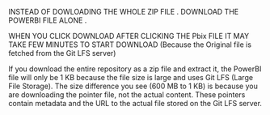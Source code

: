 INSTEAD OF DOWLOADING THE WHOLE ZIP FILE . DOWNLOAD THE POWERBI FILE ALONE .

WHEN YOU CLICK DOWNLOAD AFTER CLICKING THE Pbix FILE IT MAY TAKE FEW MINUTES TO START DOWNLOAD (Because the Original file is fetched from the Git LFS server)

If you download the entire repository as a zip file and extract it, the PowerBI file will only be 1 KB because the file size is large and uses Git LFS (Large File Storage). The size difference you see (600 MB to 1 KB) is because you are downloading the pointer file, not the actual content. These pointers contain metadata and the URL to the actual file stored on the Git LFS server.
